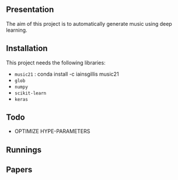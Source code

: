 ## Presentation
The aim of this project is to automatically generate music using deep learning. 
## Installation
This project needs the following libraries:
- `music21` : conda install -c iainsgillis music21
- `glob`
- `numpy`
- `scikit-learn`
- `keras`

## Todo
-  OPTIMIZE HYPE-PARAMETERS

## Runnings

## Papers 
